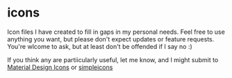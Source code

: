 # icons

Icon files I have created to fill in gaps in my personal needs. Feel free to use anything you want, but please don't expect updates or feature requests. You're wlcome to ask, but at least don't be offended if I say no :)

If you think any are partiicularly useful, let me know, and I might submit to [Material Design Icons](https://pictogrammers.com/library/mdi/) or [simpleicons](https://simpleicons.org/)
